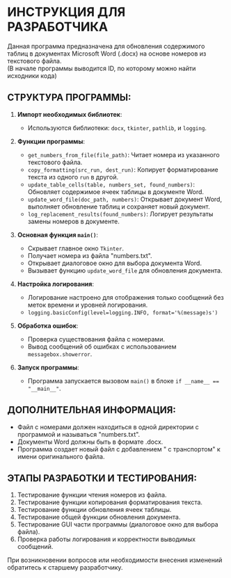 # ИНСТРУКЦИЯ ДЛЯ РАЗРАБОТЧИКА

Данная программа предназначена для обновления содержимого таблиц в документах Microsoft Word (.docx) на основе номеров из текстового файла.  
(В начале программы выводится ID, по которому можно найти исходники кода)

## СТРУКТУРА ПРОГРАММЫ:

1. **Импорт необходимых библиотек**:
    - Используются библиотеки: `docx`, `tkinter`, `pathlib`, и `logging`.

2. **Функции программы**:
    - `get_numbers_from_file(file_path)`: Читает номера из указанного текстового файла.
    - `copy_formatting(src_run, dest_run)`: Копирует форматирование текста из одного `run` в другой.
    - `update_table_cells(table, numbers_set, found_numbers)`: Обновляет содержимое ячеек таблицы в документе Word.
    - `update_word_file(doc_path, numbers)`: Открывает документ Word, выполняет обновление таблиц и сохраняет новый документ.
    - `log_replacement_results(found_numbers)`: Логирует результаты замены номеров в документе.

3. **Основная функция `main()`**:
    - Скрывает главное окно `Tkinter`.
    - Получает номера из файла "numbers.txt".
    - Открывает диалоговое окно для выбора документа Word.
    - Вызывает функцию `update_word_file` для обновления документа.

4. **Настройка логирования**:
    - Логирование настроено для отображения только сообщений без меток времени и уровней логирования.
    - `logging.basicConfig(level=logging.INFO, format='%(message)s')`

5. **Обработка ошибок**:
    - Проверка существования файла с номерами.
    - Вывод сообщений об ошибках с использованием `messagebox.showerror`.

6. **Запуск программы**:
    - Программа запускается вызовом `main()` в блоке `if __name__ == "__main__"`.

## ДОПОЛНИТЕЛЬНАЯ ИНФОРМАЦИЯ:

- Файл с номерами должен находиться в одной директории с программой и называться "numbers.txt".
- Документы Word должны быть в формате .docx.
- Программа создает новый файл с добавлением " с транспортом" к имени оригинального файла.

## ЭТАПЫ РАЗРАБОТКИ И ТЕСТИРОВАНИЯ:

1. Тестирование функции чтения номеров из файла.
2. Тестирование функции копирования форматирования текста.
3. Тестирование функции обновления ячеек таблицы.
4. Тестирование общей функции обновления документа.
5. Тестирование GUI части программы (диалоговое окно для выбора файла).
6. Проверка работы логирования и корректности выводимых сообщений.

При возникновении вопросов или необходимости внесения изменений обратитесь к старшему разработчику.
